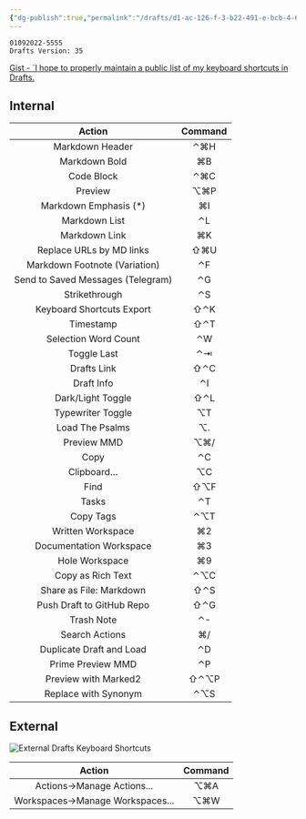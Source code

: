 ```yaml
---
{"dg-publish":true,"permalink":"/drafts/d1-ac-126-f-3-b22-491-e-bcb-4-643-caae-2773-c/","dgHomeLink":true,"dgPassFrontmatter":false}
---
```



```
01092022-5555
Drafts Version: 35
```

[Gist - `I hope to properly maintain a public list of my keyboard shortcuts in Drafts.](https://gist.github.com/extratone/2e54243a2123ccfa6a37c6e8cc1057e2)

## Internal

| Action                            | Command |
|:---------------------------------:|:-------:|
| Markdown Header                   | ⌃⌘H     |
| Markdown Bold                     | ⌘B      |
| Code Block                        | ⌃⌘C     |
| Preview                           | ⌥⌘P     |
| Markdown Emphasis (*)             | ⌘I      |
| Markdown List                     | ⌃L      |
| Markdown Link                     | ⌘K      |
| Replace URLs by MD links          | ⇧⌘U     |
| Markdown Footnote (Variation)     | ⌃F      |
| Send to Saved Messages (Telegram) | ⌃G      |
| Strikethrough                     | ⌃S      |
| Keyboard Shortcuts Export         | ⇧⌃K     |
| Timestamp                         | ⇧⌃T     |
| Selection Word Count              | ⌃W      |
| Toggle Last                       | ⌃⇥      |
| Drafts Link                       | ⇧⌃C     |
| Draft Info                        | ⌃I      |
| Dark/Light Toggle                 | ⇧⌃L     |
| Typewriter Toggle                 | ⌥T      |
| Load The Psalms                   | ⌥.      |
| Preview MMD                       | ⌥⌘/     |
| Copy                              | ⌃C      |
| Clipboard…                        | ⌥C      |
| Find                              | ⇧⌥F     |
| Tasks                             | ⌃T      |
| Copy Tags                         | ⌃⌥T     |
| Written Workspace                 | ⌘2      |
| Documentation Workspace           | ⌘3      |
| Hole Workspace                    | ⌘9      |
| Copy as Rich Text                 | ⌃⌥C     |
| Share as File: Markdown           | ⇧⌃S     |
| Push Draft to GitHub Repo         | ⇧⌃G     |
| Trash Note                        | ⌃-      |
| Search Actions                    | ⌘/      |
| Duplicate Draft and Load          | ⌃D      |
| Prime Preview MMD                 | ⌃P      |
| Preview with Marked2              | ⇧⌃⌥P    |
| Replace with Synonym              | ⌃⌥S     |

## External 

![External Drafts Keyboard Shortcuts](https://user-images.githubusercontent.com/43663476/148675845-54b1446d-50ea-4b55-89f0-8c769bcfd1fa.png)

| Action                           | Command |
|:--------------------------------:|:-------:|
| Actions->Manage Actions...       | ⌥⌘A     |
| Workspaces->Manage Workspaces... | ⌥⌘W     |